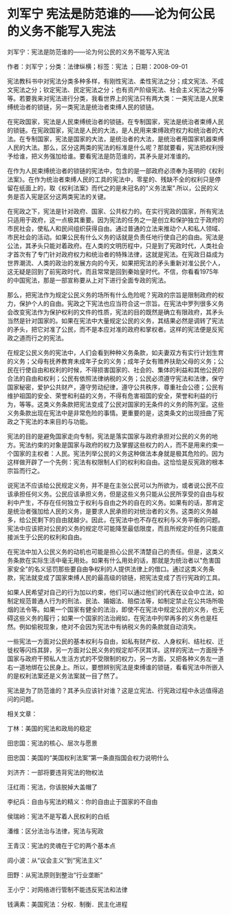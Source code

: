 # 刘军宁  宪法是防范谁的——论为何公民的义务不能写入宪法    
    
刘军宁：宪法是防范谁的——论为何公民的义务不能写入宪法    
作者：刘军宁；分类：法律纵横；标签：宪法 ；日期：2008-09-01    
宪法教科书中对宪法分类多种多样，有刚性宪法、柔性宪法之分；成文宪法、不成文宪法之分；钦定宪法、民定宪法之分；也有资产阶级宪法、社会主义宪法之分等等。若要我来对宪法进行分类，我看世界上的宪法只有两大类：一类宪法是人民束缚统治者的锁链，另一类宪法是统治者束缚人民的锁链。    
在宪政国家，宪法是人民束缚统治者的锁链。在专制国家，宪法是统治者束缚人民的锁链。在宪政国家，宪法是人民的大法，是人民用来束缚政府权力和统治者的大法。在专制国家，宪法是国家的大法，是统治者的大法，是统治者用国家机器束缚人民的大法。那么，区分这两类的宪法的标准是什么呢？那就要看，宪法把权利授予给谁，把义务强加给谁。要看宪法是防范谁的，其矛头是对准谁的。    
在作为人民束缚统治者的锁链的宪法中，包含的是一部政府必须奉为圣明的《权利法案》。在作为统治者束缚人民的工具的宪法中，零星的、残缺不全的权利只是停留在纸面上的，取《权利法案》而代之的是未冠名的\"义务法案\".所以，公民的义务是否入宪是区分这两类宪法的关键。    
在宪政之下，宪法是针对政府、国家、公共权力的。在实行宪政的国家，所有宪法只适用于政府，这一点极其重要。因为宪法的任务之一是创立和保护独立于政府的市民社会，使私人和民间组织获得自由。通过普通的立法来推动个人和私人领域、市民社会的活动。如果公民有什么义务的话就是负责任地行使自己的自由。宪法是公法，其矛头只能对着政府。在人类的文明历程中，只是到了宪政时代，人类社会才首次有了专门针对政府权力和统治者的特殊法律，这就是宪法。在宪政日益成为世界潮流、人类的政治的发展方向的今天，如果把宪法的矛头重新对准公民个人，这无疑是回到了前宪政时代，而且常常是回到秦始皇时代。不信，你看看1975年的中国宪法，那是一部宣称要从上对下进行全面专政的宪法。    
那么，把宪法作为规定公民义务的场所有什么危险呢？宪政的宗旨是限制政府的权力，保护个人的自由。宪政之下宪法也应当符合这一宗旨。在宪法中罗列很多义务会改变宪法作为保护权利的文件的性质，宪法的目的既然是确立有限政府，其矛头当然是针对国家的。如果在宪法中大量规定公民的义务，其结果必然是调转了宪法的矛头，把它对准了公民，而不是本应对准的政府和掌权者。这样的宪法便是反宪政之道而行之的宪法。    
在规定公民义务的宪法中，人们会看到种种义务条款，如夫妻双方有实行计划生育的义务；父母有抚养教育未成年子女的义务；成年子女有赡养扶助父母的义务；公民在行使自由和权利的时候，不得损害国家的、社会的、集体的利益和其他公民的合法的自由和权利；公民有依照法律纳税的义务；公民必须遵守宪法和法律，保守国家秘密，爱护公共财产，遵守劳动纪律，遵守公共秩序，尊重社会公德；公民有维护祖国的安全、荣誉和利益的义务，不得有危害祖国的安全，荣誉和利益的行为，等等。这类义务条款把宪法变成了公民对国家的无条件的义务的陈列室。这些义务条款出现在宪法中是非常危险的事情。更重要的是，这类条文的出现扭曲了宪政之下宪法的本来目的与功能。    
宪法的目的是避免国家走向专制，宪法是落实国家与政府承担对公民的义务的地方。宪法约束的对象是国家与政府的权力及掌握这些权力的人，而不是用来约束一个国家的主权者：人民。宪法列举公民的义务这种做法本身就是极其危险的。因为这样做开辟了一个先例：宪法有权限制人们的权利和自由。这恰恰是反宪政的根本宗旨而行之。    
说宪法不应该给公民规定义务，并不是在主张公民可以为所欲为，或者说公民不应该承担任何义务。公民应该承担义务，但是这些义务只能从公民所享受的自由与权利中产生，不存在任何独立于权利与自由之外的自在的义务。如果有的话，那肯定是统治者强加给人民的义务，是要求人民承担的对统治者的义务。这类的义务越多，给公民剩下的自由就越少。因此，在宪法中也不存在权利与义务平衡的问题。宪法中应该把对公民的义务的规定尽可能降至最低限度，而且所规定的任务只能直接派生于公民的权利和自由。    
在宪法中加入公民义务的动机也可能是担心公民不清楚自己的责任。但是，这类义务条款在实际生活中毫无用处。如果有什么用处的话，那就是为统治者以\"危害国家安全\"的名义惩罚那些要自由争权利的人提供法律上的借口。通过这类义务条款，宪法就变成了国家束缚人民的最高级的锁链，把宪法变成了否行宪政的工具。    
如果人民希望对自己的行为加以约束，他们可以通过他们的代表在议会中立法，如制定规范普通人行为的刑法、民法、婚姻法、赔偿法等，如制定禁止在公共场所吸烟的法令等。如果一个国家有健全的法治，即使不在宪法中规定公民的义务，也无碍这些义务的履行；如果一个国家的法治阙如，在宪法中列举再多的义务也是枉然。例如偷税现象，绝对不会因为宪法中有纳税义务的条款就自动消失。    
一些宪法一方面对公民的基本权利与自由，如私有财产权、人身权利、结社权、迁徙权等闪烁其辞，另一方面对公民义务的规定却不厌其详。这样的宪法一方面授予国家与政府干预私人生活方式的不受限制的权力，另一方面，又把各种义务左一道右一道地绑在公民身上。所以，要想辨别宪法是束缚谁的锁链，看看宪法中所嵌入的是权利法案还是义务法案就一目了然了。    
宪法是为了防范谁的？其矛头应该针对谁？这是立宪法、行宪政过程中永远值得追问的问题。    
    
相关文章：    
丁林：美国的宪法和政局的稳定    
田忠国：宪法的核心、层次与愿景    
田忠国：美国的“美国权利法案”第一条直指国会权力说明什么    
刘济齐：一部将要违背宪法的物权法    
汪红雨：宪法，你该脱掉大盖帽了    
李纪兵：自由与宪法的精义：你的自由止于国家的不自由    
侯瑞岭：宪法不是写着人民权利的白纸    
潘维：区分法治与法律，宪法与宪政    
王青汉：宪法的灵魂在于它的两个基本点    
闾小波：从“议会主义”到“宪法主义”    
田野：从宪法原则到整治“行业垄断”    
王小宁：对网络进行管制不能违反宪法和法律    
钱满素：美国宪法：分权．制衡．民主化进程